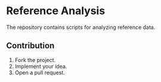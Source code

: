 # Reference Analysis

The repository contains scripts for analyzing reference data.

## Contribution

1. Fork the project.
2. Implement your idea.
3. Open a pull request.
